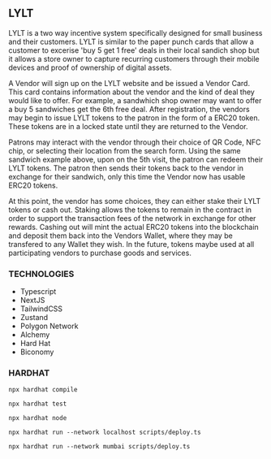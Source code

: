 ## LYLT

LYLT is a two way incentive system specifically designed for small business and their customers. LYLT is similar to the paper punch cards that allow a customer to excerise 'buy 5 get 1 free' deals in their local
sandich shop but it allows a store owner to capture recurring customers through their mobile devices and proof of ownership of digital assets.

A Vendor will sign up on the LYLT website and be issued a Vendor Card. This card contains information about the vendor and the kind of deal they would like to offer. For example, a sandwhich
shop owner may want to offer a buy 5 sandwiches get the 6th free deal. After registration, the vendors may begin to issue LYLT tokens to the patron in the form of a ERC20 token. These tokens
are in a locked state until they are returned to the Vendor.

Patrons may interact with the vendor through their choice of QR Code, NFC chip, or selecting their location from the search form. Using the same sandwich example above, upon on the 5th visit,
the patron can redeem their LYLT tokens. The patron then sends their tokens back to the vendor in exchange for their sandwich, only this time the Vendor now has usable ERC20 tokens.

At this point, the vendor has some choices, they can either stake their LYLT tokens or cash out. Staking allows the tokens to remain in the contract in order to support the transaction fees
of the network in exchange for other rewards. Cashing out will mint the actual ERC20 tokens into the blockchain and deposit them back into the Vendors Wallet, where they may be transfered to
any Wallet they wish. In the future, tokens maybe used at all participating vendors to purchase goods and services.

### TECHNOLOGIES

- Typescript
- NextJS
- TailwindCSS
- Zustand
- Polygon Network
- Alchemy
- Hard Hat
- Biconomy

### HARDHAT

```
npx hardhat compile
```

```
npx hardhat test
```

```
npx hardhat node
```

```
npx hardhat run --network localhost scripts/deploy.ts
```

```
npx hardhat run --network mumbai scripts/deploy.ts
```
